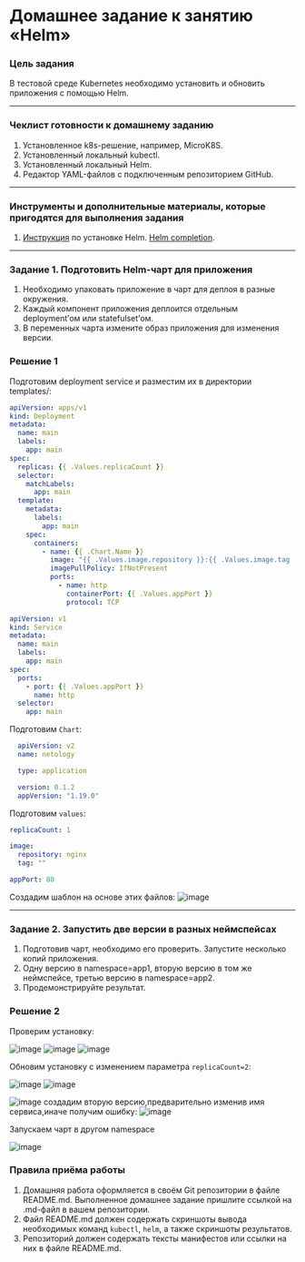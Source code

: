 # Домашнее задание к занятию «Helm»

### Цель задания

В тестовой среде Kubernetes необходимо установить и обновить приложения с помощью Helm.

------

### Чеклист готовности к домашнему заданию

1. Установленное k8s-решение, например, MicroK8S.
2. Установленный локальный kubectl.
3. Установленный локальный Helm.
4. Редактор YAML-файлов с подключенным репозиторием GitHub.

------

### Инструменты и дополнительные материалы, которые пригодятся для выполнения задания

1. [Инструкция](https://helm.sh/docs/intro/install/) по установке Helm. [Helm completion](https://helm.sh/docs/helm/helm_completion/).

------

### Задание 1. Подготовить Helm-чарт для приложения

1. Необходимо упаковать приложение в чарт для деплоя в разные окружения. 
2. Каждый компонент приложения деплоится отдельным deployment’ом или statefulset’ом.
3. В переменных чарта измените образ приложения для изменения версии.

### Решение 1
Подготовим deployment service и разместим их в директории templates/:
```yaml
apiVersion: apps/v1
kind: Deployment
metadata:
  name: main
  labels:
    app: main
spec:
  replicas: {{ .Values.replicaCount }}
  selector:
    matchLabels:
      app: main
  template:
    metadata:
      labels:
        app: main
    spec:
      containers:
        - name: {{ .Chart.Name }}
          image: "{{ .Values.image.repository }}:{{ .Values.image.tag | default .Chart.AppVersion }}"
          imagePullPolicy: IfNotPresent
          ports:
            - name: http
              containerPort: {{ .Values.appPort }}
              protocol: TCP
```
```yaml
apiVersion: v1
kind: Service
metadata:
  name: main
  labels:
    app: main
spec:
  ports:
    - port: {{ .Values.appPort }}
      name: http
  selector:
    app: main
```
Подготовим ```Chart```: 
```yaml
  apiVersion: v2
  name: netology

  type: application

  version: 0.1.2
  appVersion: "1.19.0"
```
Подготовим ```values```:
```yaml
replicaCount: 1

image:
  repository: nginx
  tag: ""

appPort: 80
```
Создадим шаблон на основе этих файлов:
![image](https://github.com/user-attachments/assets/046baabf-265d-47be-84bf-0c295427b7c7)


------
### Задание 2. Запустить две версии в разных неймспейсах

1. Подготовив чарт, необходимо его проверить. Запуститe несколько копий приложения.
2. Одну версию в namespace=app1, вторую версию в том же неймспейсе, третью версию в namespace=app2.
3. Продемонстрируйте результат.

### Решение 2
Проверим установку:

![image](https://github.com/user-attachments/assets/0ea6527e-7edb-4934-b458-7aa5b092e0a1)
![image](https://github.com/user-attachments/assets/5bcd1add-abd1-4cd8-b9cb-930131965e6d)
![image](https://github.com/user-attachments/assets/a62b065d-24fe-48e5-83b6-47d69e813a7f)

Обновим установку с изменением параметра ```replicaCount=2```:

![image](https://github.com/user-attachments/assets/33454329-b611-410f-b738-4ead3ade72af)
![image](https://github.com/user-attachments/assets/da1dc6fe-18da-41cb-b0a6-bdd2369c5ac4)

![image](https://github.com/user-attachments/assets/ce2152ce-f8de-4a95-b309-18e966fdd190)
создадим вторую версию,предварительно изменив имя сервиса,иначе получим ошибку:
![image](https://github.com/user-attachments/assets/ed0aafc6-4397-4630-8402-a6765e2992e2)

Запускаем чарт в другом namespace

![image](https://github.com/user-attachments/assets/e533f64a-8185-4a30-9942-f87adb00a583)



### Правила приёма работы

1. Домашняя работа оформляется в своём Git репозитории в файле README.md. Выполненное домашнее задание пришлите ссылкой на .md-файл в вашем репозитории.
2. Файл README.md должен содержать скриншоты вывода необходимых команд `kubectl`, `helm`, а также скриншоты результатов.
3. Репозиторий должен содержать тексты манифестов или ссылки на них в файле README.md.

